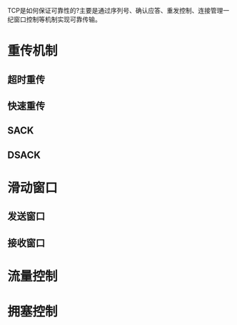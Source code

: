 TCP是如何保证可靠性的?主要是通过序列号、确认应答、重发控制、连接管理一纪窗口控制等机制实现可靠传输。

# 重传机制

## 超时重传

## 快速重传

## SACK

## DSACK

# 滑动窗口

## 发送窗口

## 接收窗口

# 流量控制



# 拥塞控制



